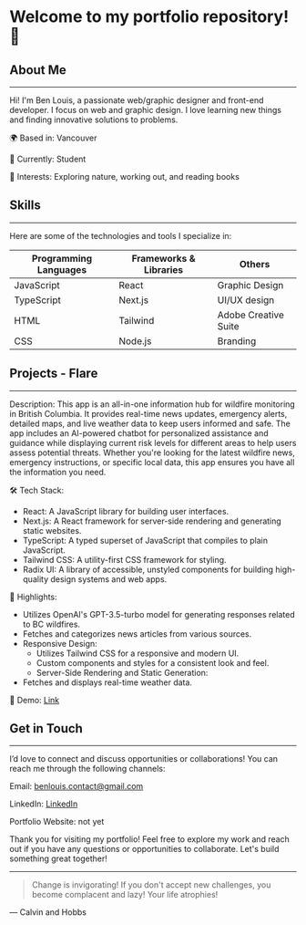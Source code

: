 # Welcome to my portfolio repository! 👋

## About Me
---------
Hi! I'm Ben Louis, a passionate web/graphic designer and front-end developer. I focus on web and graphic design. I love learning new things and finding innovative solutions to problems.

🌍 Based in: Vancouver
<!-- 🎓 Education: [Your Degree or Certification] -->
💼 Currently: Student

🌟 Interests: Exploring nature, working out, and reading books

## Skills
------
Here are some of the technologies and tools I specialize in:

|Programming Languages | Frameworks & Libraries |Others|
|-----|---------------|---------------|
|JavaScript|React|Graphic Design|
|TypeScript|Next.js|UI/UX design|
|HTML|Tailwind|Adobe Creative Suite|
|CSS|Node.js|Branding|



## Projects - Flare
------
Description: This app is an all-in-one information hub for wildfire monitoring in British Columbia. It provides real-time news updates, emergency alerts, detailed maps, and live weather data to keep users informed and safe. The app includes an AI-powered chatbot for personalized assistance and guidance while displaying current risk levels for different areas to help users assess potential threats. Whether you're looking for the latest wildfire news, emergency instructions, or specific local data, this app ensures you have all the information you need.

🛠 Tech Stack: 
- React: A JavaScript library for building user interfaces.
- Next.js: A React framework for server-side rendering and generating static websites.
- TypeScript: A typed superset of JavaScript that compiles to plain JavaScript.
- Tailwind CSS: A utility-first CSS framework for styling.
- Radix UI: A library of accessible, unstyled components for building high-quality design systems and web apps.

🌟 Highlights:
- Utilizes OpenAI's GPT-3.5-turbo model for generating responses related to BC wildfires.
- Fetches and categorizes news articles from various sources.
- Responsive Design:
  - Utilizes Tailwind CSS for a responsive and modern UI.
  - Custom components and styles for a consistent look and feel.
  - Server-Side Rendering and Static Generation:
- Fetches and displays real-time weather data.

🚀 Demo: [Link](https://flare-idsp.vercel.app/)

<!-- ### Project Name 2
---------------
Description: A brief overview of the project, its purpose, and its impact.
🛠 Tech Stack: [Technologies Used]
🌟 Highlights: [Key Features or Achievements]
🚀 Demo: [Link to Live Demo, if applicable]

Check out my Projects Page for more! 

Achievements
------------
🎖 [Award or Certification]: [Description]
🌟 [Recognition]: [Description]
📜 [Publication or Speaking Engagement]: [Description] -->

## Get in Touch
------------
I’d love to connect and discuss opportunities or collaborations! You can reach me through the following channels:

Email: benlouis.contact@gmail.com

LinkedIn: [LinkedIn](https://www.linkedin.com/in/ben-louis-001116308/)

Portfolio Website: not yet

Thank you for visiting my portfolio! Feel free to explore my work and reach out if you have any questions or opportunities to collaborate. Let's build something great together!

---
> Change is invigorating! If you don't accept new challenges, you become complacent and lazy! Your life atrophies!

— Calvin and Hobbs
